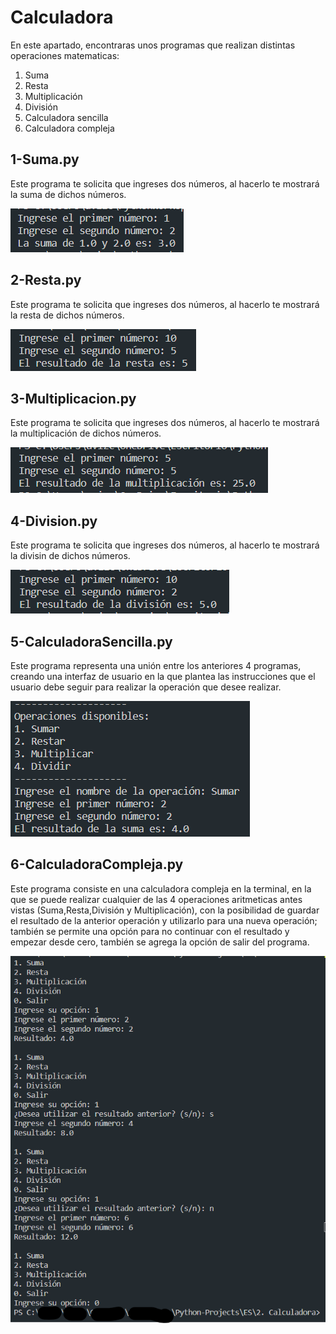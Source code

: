 # Calculadora

<p>En este apartado, encontraras unos programas que realizan distintas operaciones matematicas:</p>
<ol>
  <li>Suma</li>
  <li>Resta</li>
  <li>Multiplicación</li>
  <li>División</li>
  <li>Calculadora sencilla</li>
  <li>Calculadora compleja</li>
</ol>


## 1-Suma.py
<p>Este programa te solicita que ingreses dos números, al hacerlo te mostrará la suma de dichos números.</p>
<img src="./img/Suma.png">

## 2-Resta.py
<p>Este programa te solicita que ingreses dos números, al hacerlo te mostrará la resta de dichos números.</p>
<img src="./img/Resta.png">

## 3-Multiplicacion.py
<p>Este programa te solicita que ingreses dos números, al hacerlo te mostrará la multiplicación de dichos números.</p>
<img src="./img/Multiplicacion.png">

## 4-Division.py
<p>Este programa te solicita que ingreses dos números, al hacerlo te mostrará la divisin de dichos números.</p>
<img src="./img/Division.png">

## 5-CalculadoraSencilla.py
<p>Este programa representa una unión entre los anteriores 4 programas, creando una interfaz de usuario en la que plantea las instrucciones que el usuario debe seguir para realizar la operación que desee realizar.</p>
<img src="./img/CalculadoraSencilla.png">

## 6-CalculadoraCompleja.py
<p>Este programa consiste en una calculadora compleja en la terminal, en la que se puede realizar cualquier de las 4 operaciones aritmeticas antes vistas (Suma,Resta,División y Multiplicación), con la posibilidad de guardar el resultado de la anterior operación y utilizarlo para una nueva operación; también se permite una opción para no continuar con el resultado y empezar desde cero, también se agrega la opción de salir del programa.</p>
<img src="./img/CalculadoraCompleja.png">